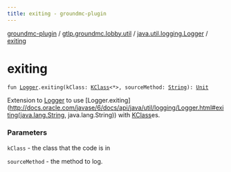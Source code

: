 ```yaml
---
title: exiting - groundmc-plugin
---
```


[groundmc-plugin](../../index.html) / [gtlp.groundmc.lobby.util](../index.html) / [java.util.logging.Logger](index.html) / [exiting](.)

# exiting

`fun `[`Logger`](http://docs.oracle.com/javase/6/docs/api/java/util/logging/Logger.html)`.exiting(kClass: `[`KClass`](https://kotlinlang.org/api/latest/jvm/stdlib/kotlin.reflect/-k-class/index.html)`<*>, sourceMethod: `[`String`](https://kotlinlang.org/api/latest/jvm/stdlib/kotlin/-string/index.html)`): `[`Unit`](https://kotlinlang.org/api/latest/jvm/stdlib/kotlin/-unit/index.html)

Extension to [Logger](http://docs.oracle.com/javase/6/docs/api/java/util/logging/Logger.html) to use [Logger.exiting](http://docs.oracle.com/javase/6/docs/api/java/util/logging/Logger.html#exiting(java.lang.String, java.lang.String)) with [KClass](https://kotlinlang.org/api/latest/jvm/stdlib/kotlin.reflect/-k-class/index.html)es.

### Parameters

`kClass` - the class that the code is in

`sourceMethod` - the method to log.